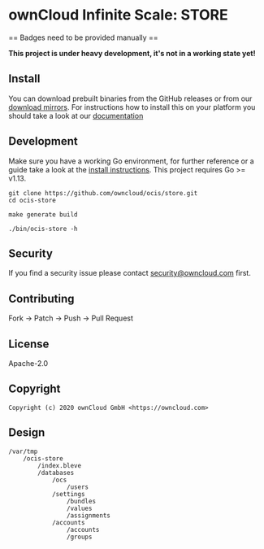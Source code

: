 # ownCloud Infinite Scale: STORE

== Badges need to be provided manually ==

**This project is under heavy development, it's not in a working state yet!**

## Install

You can download prebuilt binaries from the GitHub releases or from our [download mirrors](http://download.owncloud.com/ocis/store/). For instructions how to install this on your platform you should take a look at our [documentation](https://owncloud.github.io/extensions/ocis_store/)

## Development

Make sure you have a working Go environment, for further reference or a guide take a look at the [install instructions](http://golang.org/doc/install.html). This project requires Go >= v1.13.

```console
git clone https://github.com/owncloud/ocis/store.git
cd ocis-store

make generate build

./bin/ocis-store -h
```

## Security

If you find a security issue please contact security@owncloud.com first.

## Contributing

Fork -> Patch -> Push -> Pull Request

## License

Apache-2.0

## Copyright

```console
Copyright (c) 2020 ownCloud GmbH <https://owncloud.com>
```

## Design

```
/var/tmp
    /ocis-store
        /index.bleve
        /databases
            /ocs
                /users
            /settings
                /bundles
                /values
                /assignments
            /accounts
                /accounts
                /groups
```
